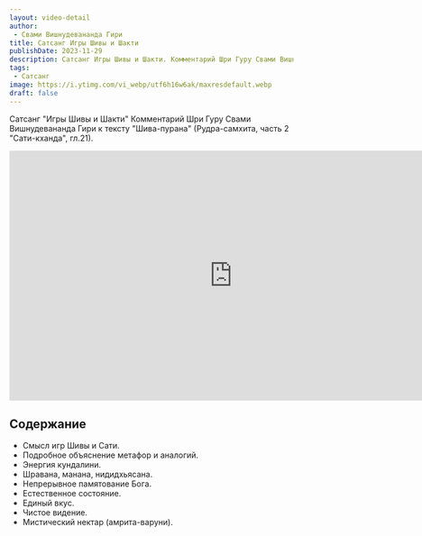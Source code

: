 ```yaml
---
layout: video-detail
author:
 - Свами Вишнудевананда Гири
title: Сатсанг Игры Шивы и Шакти
publishDate: 2023-11-29
description: Сатсанг Игры Шивы и Шакти. Комментарий Шри Гуру Свами Вишнудевананда Гири к тексту "Шива-пурана" (Рудра-самхита, часть 2 "Сати-кханда", гл.21).
tags: 
 - Сатсанг
image: https://i.ytimg.com/vi_webp/utf6h16w6ak/maxresdefault.webp
draft: false
---
```


 Сатсанг "Игры Шивы и Шакти"
Комментарий Шри Гуру Свами Вишнудевананда Гири к тексту "Шива-пурана" (Рудра-самхита, часть 2 "Сати-кханда", гл.21).

<iframe width="790" height="444" src="https://www.youtube.com/embed/utf6h16w6ak" frameborder="0" allowfullscreen=""></iframe> 

## Содержание

- Смысл игр Шивы и Сати.
- Подробное объяснение метафор и аналогий.
- Энергия кундалини.
- Шравана, манана, нидидхьясана.
- Непрерывное памятование Бога.
- Естественное состояние.
- Единый вкус.
- Чистое видение.
- Мистический нектар (амрита-варуни).
